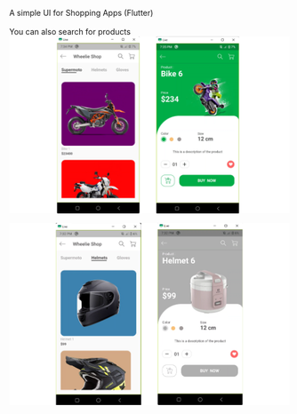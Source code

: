 A simple UI for Shopping Apps (Flutter)<br>  
You can also search for products <br>
<img src="./src/1.png" align="center" alt="picture 1" /><br>
<br>
<img src="./src/2.png" align="center" alt="picture 2" />
